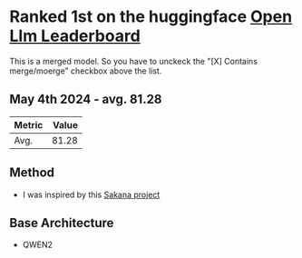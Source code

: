 
# Ranked 1st on the huggingface [Open Llm Leaderboard](https://huggingface.co/spaces/HuggingFaceH4/open_llm_leaderboard)   
This is a merged model. So you have to unckeck the "[X] Contains merge/moerge" checkbox above the list.   

## May 4th 2024 - avg. 81.28   
|             Metric              |Value|
|---------------------------------|----:|
|Avg.                             |81.28|

## Method
- I was inspired by this [Sakana project](https://sakana.ai/evolutionary-model-merge/)

## Base Architecture 
- QWEN2

<!--
**javafa/javafa** is a ✨ _special_ ✨ repository because its `README.md` (this file) appears on your GitHub profile.

Here are some ideas to get you started:

- 🔭 I’m currently working on ...
- 🌱 I’m currently learning ...
- 👯 I’m looking to collaborate on ...
- 🤔 I’m looking for help with ...
- 💬 Ask me about ...
- 📫 How to reach me: ...
- 😄 Pronouns: ...
- ⚡ Fun fact: ...
-->
